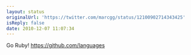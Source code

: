 ```yaml
---
layout: status
originalUrl: 'https://twitter.com/marcgg/status/12100902714343425'
isReply: false
date: 2010-12-07 11:07:34
---
```


Go Ruby! https://github.com/languages
